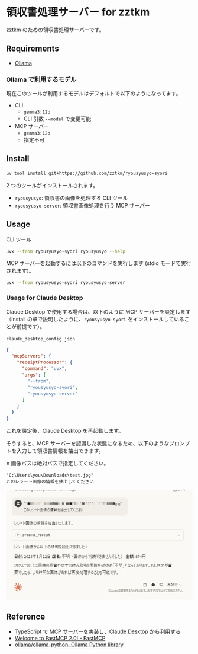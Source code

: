 # 領収書処理サーバー for zztkm

zztkm のための領収書処理サーバーです。

## Requirements

- [Ollama](https://ollama.com/)

### Ollama で利用するモデル

現在このツールが利用するモデルはデフォルトで以下のようになってます。

- CLI
  - `gemma3:12b`
  - CLI 引数 `--model` で変更可能
- MCP サーバー
  - `gemma3:12b`
  - 指定不可

## Install

```bash
uv tool install git+https://github.com/zztkm/ryousyusyo-syori
```

2 つのツールがインストールされます。

- `ryousyusyo`: 領収書の画像を処理する CLI ツール
- `ryousyusyo-server`: 領収書画像処理を行う MCP サーバー

## Usage

CLI ツール
```bash
uvx --from ryousyusyo-syori ryousyusyo --help
```

MCP サーバーを起動するには以下のコマンドを実行します (stdio モードで実行されます)。
```bash
uvx --from ryousyusyo-syori ryousyusyo-server
```

### Usage for Claude Desktop

Claude Desktop で使用する場合は、以下のように MCP サーバーを設定します（Install の章で説明したように、`ryousyusyo-syori` をインストールしていることが前提です）。

`claude_desktop_config.json`

```json
{
  "mcpServers": {
    "receiptProcessor": {
      "command": "uvx",
      "args": [
        "--from",
        "ryousyusyo-syori",
        "ryousyusyo-server"
      ]
    }
  }
}
```

これを設定後、Claude Desktop を再起動します。

そうすると、MCP サーバーを認識した状態になるため、以下のようなプロンプトを入力して領収書情報を抽出できます。

※ 画像パスは絶対パスで指定してください。

```txt
"C:\Users\you\Downloads\test.jpg"
このレシート画像の情報を抽出してください
```

![mcp usage example](mcp-usage.png)

## Reference

- [TypeScript で MCP サーバーを実装し、Claude Desktop から利用する](https://azukiazusa.dev/blog/typescript-mcp-server)
- [Welcome to FastMCP 2.0! - FastMCP](https://gofastmcp.com/getting-started/welcome)
- [ollama/ollama-python: Ollama Python library](https://github.com/ollama/ollama-python)
